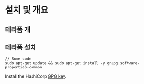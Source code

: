 # 설치 및 개요

## 테라폼 개





## 테라폼 설치





```
// Some code
sudo apt-get update && sudo apt-get install -y gnupg software-properties-common
```



Install the HashiCorp [GPG key](https://apt.releases.hashicorp.com/gpg).





